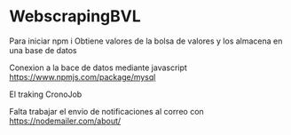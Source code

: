 # WebscrapingBVL

Para iniciar npm i
Obtiene valores de la bolsa de valores y los almacena en una base de datos

Conexion a la bace de datos mediante javascript
https://www.npmjs.com/package/mysql

El traking 
CronoJob

Falta trabajar el envio de notificaciones al correo con https://nodemailer.com/about/ 
